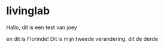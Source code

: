 # livinglab
Hallo, dit is een test van joey

en dit is Florinde! Dit is mijn tweede verandering. dit de derde